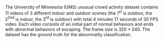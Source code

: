 The University of Minnesota (UMS) unusual crowd activity dataset contains 11 videos of 3 different indoor and outdoor scenes (the 1$^{st}$ is outdoor, the 2$^{2nd}$ is indoor, the 3$^{rd}$ is outdoor) with total 4 minutes 17 seconds of 30 FPS video. Each video consists of an initial part of normal behaviors and ends with abnormal behaviors of escaping. The frame size is 320 $\times$ 240. The dataset has the ground truth for the abnormality classification.